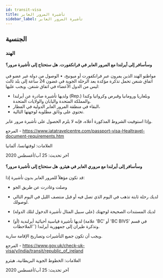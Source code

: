```yaml
---
id: transit-visa
title: تأشيرة المرور العابر
sidebar_label: تأشيرة المرور العابر
---
```


## الجنسية

### الهند

#### **وسأسافر إلى أيرلندا مع المرور العابر في فرانكفورت. هل ستحتاج إلى تأشيرة مرور؟**

مواطنو الهند الذين يمرون عبر فرانكفورت أو ميونيخ، • الوصول من دولة غير عضو في اتفاق شنغن تحمل تذكرة مؤكدة بعد الرحلة الجوية في غضون 24 ساعة إلى بلد ثالث ليس من الدول الأعضاء في اتفاق شنغن. ويجب عليها:
- ولديها تأشيرة صادرة عن أيرلندا (Rep.) وبلغاريا ورومانيا وقبرص وكرواتيا وكندا والمملكة المتحدة واليابان والولايات المتحدة.
- البقاء في منطقة المرور العابر الدولية في المطار،
- تحتوي على وثائق مطلوبة لوجهتها التالية.

وإذا استوفيت الشروط المذكورة أعلاه، فإنه لا يلزم الحصول على تأشيرة مرور عابر.

المرجع - https://www.iatatravelcentre.com/passport-visa-Healtravel-document-requirements.htm

العلامات: لوفتهانسا، ألمانيا

آخر تحديث: 25 آب/أغسطس 2020

#### **وسأسافر إلى أيرلندا مع مروري العابر في هيثرو. هل ستحتاج إلى تأشيرة مرور؟**

قد تكون مؤهلاً للمرور العابر بدون تأشيرة إذا:

* وصلت وغادرت عن طريق الجو

* لديك رحلة ثابتة تذهب في اليوم الذي تصل فيه أو قبل منتصف الليل في اليوم التالي لوصولك.

* لديك المستندات الصحيحة لوجهتك (على سبيل المثال تأشيرة الدخول لتلك الدولة)

* (أو) لديها تأشيرة قياسية أحيائية أيرلندية (علامة 'BC' أو 'BC BIVS' في قسم 'الملاحظات`) وتذكرة طيران إلى جمهورية أيرلندا.

ويجب أن تكون جميع التأشيرات وتصاريح الإقامة سارية.

المرجع - https://www.gov.uk/check-uk-visa/y/india/transit/republic_of_ireland

العلامات: الخطوط الجوية البريطانية، هيثرو

آخر تحديث: 25 آب/أغسطس 2020